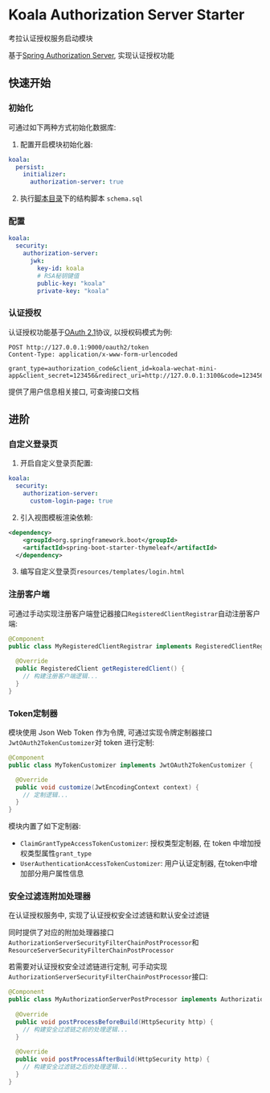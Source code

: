# Koala Authorization Server Starter

考拉认证授权服务启动模块

基于[Spring Authorization Server](https://github.com/spring-projects/spring-authorization-server), 实现认证授权功能

## 快速开始

### 初始化

可通过如下两种方式初始化数据库:

1. 配置开启模块初始化器:

```yaml
koala:
  persist:
    initializer:
      authorization-server: true
```

2. 执行[脚本目录](../../koala-domains/koala-authorization-server/src/main/resources/database/authorization-server)下的结构脚本 `schema.sql`

### 配置

```yaml
koala:
  security:
    authorization-server:
      jwk:
        key-id: koala
        # RSA秘钥键值
        public-key: "koala"
        private-key: "koala"
```

### 认证授权

认证授权功能基于[OAuth 2.1](https://oauth.net/2.1/)协议, 以授权码模式为例:

```http
POST http://127.0.0.1:9000/oauth2/token
Content-Type: application/x-www-form-urlencoded

grant_type=authorization_code&client_id=koala-wechat-mini-app&client_secret=123456&redirect_uri=http://127.0.0.1:3100&code=123456
```

提供了用户信息相关接口, 可查询接口文档

## 进阶

### 自定义登录页

1. 开启自定义登录页配置:

```yaml
koala:
  security:
    authorization-server:
      custom-login-page: true
```

2. 引入视图模板渲染依赖:

```xml
<dependency>
    <groupId>org.springframework.boot</groupId>
    <artifactId>spring-boot-starter-thymeleaf</artifactId>
  </dependency>
```

3. 编写自定义登录页`resources/templates/login.html`

### 注册客户端

可通过手动实现注册客户端登记器接口`RegisteredClientRegistrar`自动注册客户端:

```java
@Component
public class MyRegisteredClientRegistrar implements RegisteredClientRegistrar {
  
  @Override
  public RegisteredClient getRegisteredClient() {
    // 构建注册客户端逻辑...
  }
}
```

### Token定制器

模块使用 Json Web Token 作为令牌, 可通过实现令牌定制器接口`JwtOAuth2TokenCustomizer`对 token 进行定制:

```java
@Component
public class MyTokenCustomizer implements JwtOAuth2TokenCustomizer {

  @Override
  public void customize(JwtEncodingContext context) {
    // 定制逻辑...
  }
}
```

模块内置了如下定制器:

- `ClaimGrantTypeAccessTokenCustomizer`: 授权类型定制器, 在 token 中增加授权类型属性`grant_type`
- `UserAuthenticationAccessTokenCustomizer`: 用户认证定制器, 在token中增加部分用户属性信息

### 安全过滤连附加处理器

在认证授权服务中, 实现了认证授权安全过滤链和默认安全过滤链

同时提供了对应的附加处理器接口`AuthorizationServerSecurityFilterChainPostProcessor`和`ResourceServerSecurityFilterChainPostProcessor`

若需要对认证授权安全过滤链进行定制, 可手动实现`AuthorizationServerSecurityFilterChainPostProcessor`接口:

```java
@Component
public class MyAuthorizationServerPostProcessor implements AuthorizationServerSecurityFilterChainPostProcessor {
  
  @Override
  public void postProcessBeforeBuild(HttpSecurity http) {
    // 构建安全过滤链之前的处理逻辑...
  }
    
  @Override
  public void postProcessAfterBuild(HttpSecurity http) {
    // 构建安全过滤链之后的处理逻辑...
  }
}
```

